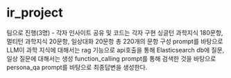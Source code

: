 # ir_project
팀으로 진행(3명) - 각자 인사이트 공유 및 코드는 각자 구현  싱글턴 과학지식 180문항, 멀티턴 과학지식 20문항, 일상대화 20문항 총 220개의 문항 구성 prompt를 바탕으로 LLM이 과학 지식에 대해서는 rag 기능으로 api호출을 통해 Elasticsearch db에 질문, 일상 질문에 대해서는 생성 function_calling prompt를 통해 검색한 것을 바탕으로 persona_qa prompt를 바탕으로 최종답변을 생성한다.

